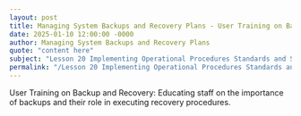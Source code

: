 ```yaml
---
layout: post
title: Managing System Backups and Recovery Plans - User Training on Backup and Recovery
date: 2025-01-10 12:00:00 -0000
author: Managing System Backups and Recovery Plans
quote: "content here"
subject: "Lesson 20 Implementing Operational Procedures Standards and Specifications"
permalink: "/Lesson 20 Implementing Operational Procedures Standards and Specifications/Managing System Backups and Recovery Plans/Managing System Backups and Recovery Plans - User Training on Backup and Recovery"
---
```


User Training on Backup and Recovery: Educating staff on the importance of backups and their role in executing recovery procedures.

